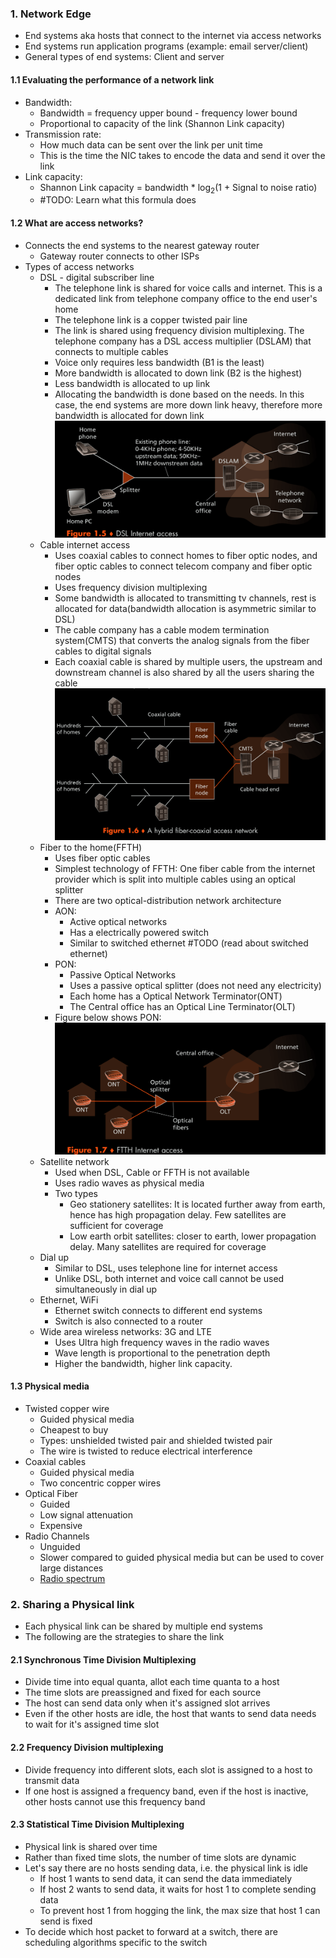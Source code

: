 
### 1. Network Edge
- End systems aka hosts that connect to the internet via access networks
- End systems run application programs (example: email server/client)
- General types of end systems: Client and server
#### 1.1 Evaluating the performance of a network link
- Bandwidth:
	- Bandwidth = frequency upper bound - frequency lower bound
	- Proportional to capacity of the link (Shannon Link capacity)
- Transmission rate:
	- How much data can be sent over the link per unit time
	- This is the time the NIC takes to encode the data and send it over the link
- Link capacity:
	-  Shannon Link capacity = bandwidth \* log<sub>2</sub>(1 + Signal to noise ratio)
	- #TODO: Learn what this formula does
#### 1.2 What are access networks? 
- Connects the end systems to the nearest gateway router
	- Gateway router connects to other ISPs
- Types of access networks
	- DSL - digital subscriber line
		- The telephone link is shared for voice calls and internet. This is a dedicated link from telephone company office to the end user's home
		- The telephone link is a copper twisted pair line
		- The link is shared using frequency division multiplexing. The telephone company has a DSL access multiplier (DSLAM) that connects to multiple cables
		- Voice only requires less bandwidth (B1 is the least)
		- More bandwidth is allocated to down link (B2 is the highest)
		- Less bandwidth is allocated to up link 
		- Allocating the bandwidth is done based on the needs. In this case, the end systems are more down link heavy, therefore more bandwidth is allocated for down link ![](./Attachments/acn_dsl.png)
	- Cable internet access
		- Uses coaxial cables to connect homes to fiber optic nodes, and fiber optic cables to connect telecom company and fiber optic nodes 
		- Uses frequency division multiplexing
		- Some bandwidth is allocated to transmitting tv channels, rest is allocated for data(bandwidth allocation is asymmetric similar to DSL)
		- The cable company has a cable modem termination system(CMTS) that converts the analog signals from the fiber cables to digital signals 
		- Each coaxial cable is shared by multiple users, the upstream and downstream channel is also shared by all the users sharing the cable  ![](./Attachments/acn_cable.png)
	- Fiber to the home(FFTH)
		- Uses fiber optic cables 
		- Simplest technology of FFTH: One fiber cable from the internet provider which is split into multiple cables using an optical splitter 
		- There are two optical-distribution network architecture
		- AON:
			- Active optical networks
			- Has a electrically powered switch
			- Similar to switched ethernet #TODO (read about switched ethernet)
		- PON:
			- Passive Optical Networks
			- Uses a passive optical splitter (does not need any electricity)
			- Each home has a Optical Network Terminator(ONT)
			- The Central office has an Optical Line Terminator(OLT) 
		- Figure below shows PON: ![](./Attachments/acn_ffth.png)
	- Satellite network
		- Used when DSL, Cable or FFTH is not available
		- Uses radio waves as physical media
		- Two types
			- Geo stationery satellites: It is located further away from earth, hence has high propagation delay. Few satellites are sufficient for coverage
			- Low earth orbit satellites: closer to earth, lower propagation delay. Many satellites are required for coverage
	- Dial up
		- Similar to DSL, uses telephone line for internet access
		- Unlike DSL, both internet and voice call cannot be used simultaneously in dial up
	- Ethernet, WiFi
		- Ethernet switch connects to different end systems
		- Switch is also connected to a router
	- Wide area wireless networks: 3G and LTE
		- Uses Ultra high frequency waves in the radio waves
		- Wave length is proportional to the penetration depth 
		- Higher the bandwidth, higher link capacity. 
#### 1.3 Physical media
- Twisted copper wire
	- Guided physical media
	- Cheapest to buy
	- Types: unshielded twisted pair and shielded twisted pair
	- The wire is twisted to reduce electrical interference
- Coaxial cables 
	- Guided physical media
	- Two concentric copper wires
- Optical Fiber
	- Guided
	- Low signal attenuation
	- Expensive
- Radio Channels
	- Unguided
	- Slower compared to guided physical media but can be used to cover large distances
	- [Radio spectrum](https://en.wikipedia.org/wiki/Radio_spectrum)

### 2. Sharing a Physical link
- Each physical link can be shared by multiple end systems
- The following are the strategies to share the link
#### 2.1 Synchronous Time Division Multiplexing
- Divide time into equal quanta, allot each time quanta to a host
- The time slots are preassigned and fixed for each source
- The host can send data only when it's assigned slot arrives
- Even if the other hosts are idle, the host that wants to send data needs to wait for it's assigned time slot
#### 2.2 Frequency Division multiplexing
- Divide frequency into different slots, each slot is assigned to a host to transmit data
- If one host is assigned a frequency band, even if the host is inactive, other hosts cannot use this frequency band
#### 2.3 Statistical Time Division Multiplexing
- Physical link is shared over time
- Rather than fixed time slots, the number of time slots are dynamic
- Let's say there are no hosts sending data, i.e. the physical link is idle
	- If host 1 wants to send data, it can send the data immediately
	- If host 2 wants to send data, it waits for host 1 to complete sending data
	- To prevent host 1 from hogging the link, the max size that host 1 can send is fixed
- To decide which host packet to forward at a switch, there are scheduling algorithms specific to the switch